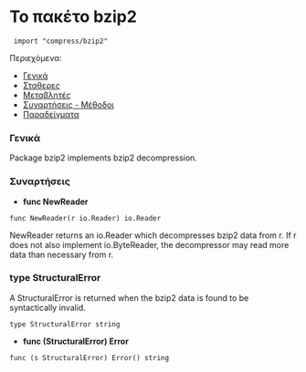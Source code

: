  # Το πακέτο bzip2

```golang
 import "compress/bzip2"
```
Περιεχόμενα:
* [Γενικά](#info)
* [Σταθερες](#const)
* [Μεταβλητές](#variables)
* [Συναρτήσεις - Μέθοδοι](#funcs)
* [Παραδείγματα](#examples)  


### <a name="info"></a>Γενικά 

Package bzip2 implements bzip2 decompression.
### <a name="funcs"></a>Συναρτήσεις 
* **func NewReader**
```golang
func NewReader(r io.Reader) io.Reader
```
NewReader returns an io.Reader which decompresses bzip2 data from r. If r does not also implement io.ByteReader, the decompressor may read more data than necessary from r.
### type StructuralError

A StructuralError is returned when the bzip2 data is found to be syntactically invalid.
```golang
type StructuralError string
```
* **func (StructuralError) Error**

```golang
func (s StructuralError) Error() string
```
